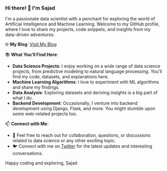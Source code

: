 ### Hi there! 👋 I'm Sajad

I'm a passionate data scientist with a penchant for exploring the world of Artificial Intelligence and Machine Learning. Welcome to my GitHub profile, where I love to share my projects, code snippets, and insights from my data-driven adventures.

🌐 **My Blog**: [Visit My Blog](https://optimopium.vercel.app/)

📚 **What You'll Find Here**:
   - **Data Science Projects**: I enjoy working on a wide range of data science projects, from predictive modeling to natural language processing. You'll find my code, datasets, and explanations here.
   - **Machine Learning Algorithms**: I love to experiment with ML algorithms and share my findings.
   - **Data Analysis**: Exploring datasets and deriving insights is a big part of what I do.
   - **Backend Development**: Occasionally, I venture into backend development using Django, Flask, and more. You might stumble upon some web-related projects too.

📫 **Connect with Me**:
   - 💬 Feel free to reach out for collaboration, questions, or discussions related to data science or any other exciting topic.
   - 🐦 Connect with me on [Twitter](https://twitter.com/optimopoum) for the latest updates and interesting conversations.

Happy coding and exploring,
Sajad
